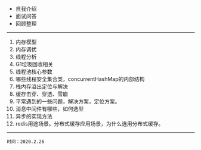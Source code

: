 - 自我介绍
- 面试问答
- 回顾整理
---
1. 内存模型 
2. 内存调优
3. 线程分析
4. G1垃圾回收相关
5. 线程池核心参数
6. 哪些线程安全集合类，concurrentHashMap的内部结构
7. 栈内存溢出定位与解决
8. 缓存击穿、穿透、雪崩
9. 平常遇到的一些问题，解决方案，定位方案。
10. 消息中间件有哪些，如何选型
11. 异步的实现方法
12. redis用途场景。分布式缓存应用场景，为什么选用分布式缓存。

---

````
时间：2020.2.26
````
